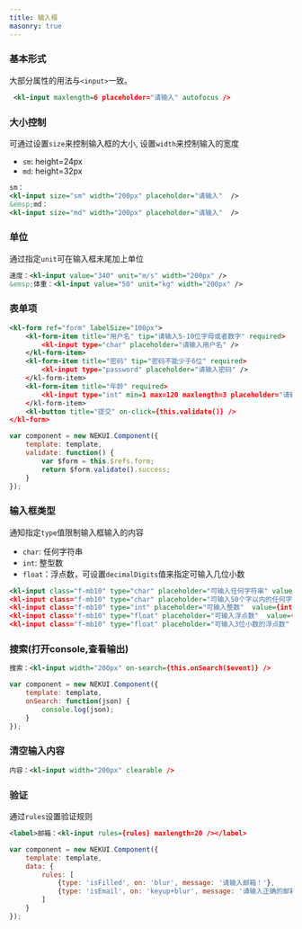 ```yaml
---
title: 输入框
masonry: true
---
```


<!-- demo_start -->
### 基本形式
大部分属性的用法与`<input>`一致。

<div class="m-example"></div>

```xml
 <kl-input maxlength=6 placeholder="请输入" autofocus />
```
<!-- demo_end -->

<!-- demo_start -->
### 大小控制
可通过设置`size`来控制输入框的大小, 设置`width`来控制输入的宽度
* `sm`: height=24px
* `md`: height=32px

<div class="m-example"></div>

```xml
sm：
<kl-input size="sm" width="200px" placeholder="请输入"  />
&emsp;md：
<kl-input size="md" width="200px" placeholder="请输入"  />
```
<!-- demo_end -->

<!-- demo_start -->
### 单位
通过指定`unit`可在输入框末尾加上单位
<div class="m-example"></div>

```xml
速度：<kl-input value="340" unit="m/s" width="200px" />
&emsp;体重：<kl-input value="50" unit="kg" width="200px" />
```
<!-- demo_end -->

<!-- demo_start -->
### 表单项

<div class="m-example"></div>

```xml
<kl-form ref="form" labelSize="100px">
    <kl-form-item title="用户名" tip="请输入5-10位字母或者数字" required>
        <kl-input type="char" placeholder="请输入用户名" />
    </kl-form-item>
    <kl-form-item title="密码" tip="密码不能少于6位" required>
        <kl-input type="password" placeholder="请输入密码" />
    </kl-form-item>
    <kl-form-item title="年龄" required>
        <kl-input type="int" min=1 max=120 maxlength=3 placeholder="请输入年龄" />
    </kl-form-item>
    <kl-button title="提交" on-click={this.validate()} />
</kl-form>
```

```javascript
var component = new NEKUI.Component({
    template: template,
    validate: function() {
        var $form = this.$refs.form;
        return $form.validate().success;
    }
});
```
<!-- demo_end -->

<!-- demo_start -->
### 输入框类型
通知指定`type`值限制输入框输入的内容
* `char`: 任何字符串
* `int`: 整型数
* `float`：浮点数，可设置`decimalDigits`值来指定可输入几位小数

<div class="m-example"></div>

```xml
<kl-input class="f-mb10" type="char" placeholder="可输入任何字符串" value={char} />
<kl-input class="f-mb10" type="char" placeholder="可输入50个字以内的任何字符串" maxlength=50 value={char} />
<kl-input class="f-mb10" type="int" placeholder="可输入整数"  value={int} />
<kl-input class="f-mb10" type="float" placeholder="可输入浮点数"  value={float} />
<kl-input class="f-mb10" type="float" placeholder="可输入3位小数的浮点数" decimalDigits=3 value={float3} />

```
<!-- demo_end -->


<!-- demo_start -->
### 搜索(打开console,查看输出)

<div class="m-example"></div>

```xml
搜索：<kl-input width="200px" on-search={this.onSearch($event)} />
```

```javascript
var component = new NEKUI.Component({
    template: template,
    onSearch: function(json) {
        console.log(json);
    }
});
```
<!-- demo_end -->

<!-- demo_start -->
### 清空输入内容

<div class="m-example"></div>

```xml
内容：<kl-input width="200px" clearable />
```
<!-- demo_end -->

<!-- demo_start -->
### 验证
通过`rules`设置验证规则
<div class="m-example"></div>

```xml
<label>邮箱：<kl-input rules={rules} maxlength=20 /></label>
```

```javascript
var component = new NEKUI.Component({
    template: template,
    data: {
        rules: [
            {type: 'isFilled', on: 'blur', message: '请输入邮箱！'},
            {type: 'isEmail', on: 'keyup+blur', message: '请输入正确的邮箱！'}
        ]
    }
});
```
<!-- demo_end -->

